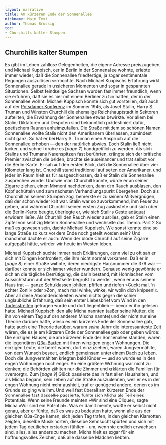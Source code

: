 ```yaml
---
layout: narrative
title: Am kürzeren Ende der Sonnenallee
nickname: Main Text
author: Thomas Brussig
toc:
- Churchills kalter Stumpen
---
```

## Churchills kalter Stumpen

Es gibt im Leben zahllose Gelegenheiten, die eigene Adresse preiszugeben, und
Michael Kuppisch, der in Berlin in der Sonnenallee wohnte, erlebte immer
wieder, daß die Sonnenallee friedfertige, ja sogar sentimentale Regungen
auszulösen vermochte. Nach Michael Kuppischs Erfahrung wirkt Sonnenallee gerade
in unsicheren Momenten und sogar in gespannten Situationen. Selbst feindselige
Sachsen wurden fast immer freundlich, wenn sie erfuhren, daß sie es hier mit
einem Berliner zu tun hatten, der in der Sonnenallee wohnt. Michael Kuppisch
konnte sich gut vorstellen, daß auch auf der [Potsdamer Konferenz](http://159.89.186.201/?corpus=e46afbce3822f3add4fde35d2e8ca91e&panels=cirrus,reader,trends,summary,contexts)
im Sommer
1945, als Josef Stalin, Harry S. Truman und Winston Churchill die ehemalige
Reichshauptstadt in Sektoren aufteilten, die Erwähnung der Sonnenallee etwas
bewirkte. Vor allem bei Stalin; Diktatoren und Despoten sind bekanntlich
prädestiniert dafür, poetischem Raunen anheimzufallen. Die Straße mit dem so
schönen Namen Sonnenallee wollte Stalin nicht den Amerikanern überlassen,
zumindest nicht ganz. So hat er bei Harry S. Truman einen Anspruch auf die
Sonnenallee erhoben — den der natürlich abwies. Doch Stalin ließ nicht locker,
und schnell drohte es [*page 7*] handgreiflich zu werden. Als sich Stalins und
Trumans Nasenspitzen fast berührten, drängte sich der britische Premier
zwischen die beiden, brachte sie auseinander und trat selbst vor die
Berlin-Karte. Er sah auf den ersten Blick, daß die Sonnenallee über vier
Kilometer lang ist. Churchill stand traditionell auf seiten der Amerikaner, und
jeder im Raum hielt es für ausgeschlossen, daß er Stalin die Sonnenallee
zusprechen würde. Und wie man Churchill kannte, würde er an seiner Zigarre
ziehen, einen Moment nachdenken, dann den Rauch ausblasen, den Kopf schütteln
und zum nächsten Verhandlungspunkt übergehen. Doch als Churchill an seinem
Stumpen zog, bemerkte er zu seinem Mißvergnügen, daß der schon wieder kalt war.
Stalin war so zuvorkommend, ihm Feuer zu geben, und während Churchill seinen
ersten Zug auskostete und sich über die Berlin-Karte beugte, überlegte er, wie
sich Stalins Geste adäquat erwidern ließe. Als Churchill den Rauch wieder
ausblies, gab er Stalin einen Zipfel von sechzig Metern Sonnenallee und
wechselte das Thema.  Part 2 So muß es gewesen sein, dachte Michael Kuppisch.
Wie sonst konnte eine so lange Straße so kurz vor dem Ende noch geteilt worden
sein? Und manchmal dachte er auch: Wenn der blöde Churchill auf seine Zigarre
aufgepaßt hätte, würden wir heute im Westen leben.

Michael Kuppisch suchte immer nach Erklärungen, denn viel zu oft sah er sich
mit Dingen konfrontiert, die ihm nicht normal vorkamen. Daß er in [*page 8*]
einer Straße wohnte, deren niedrigste Hausnummer die 379 war — darüber konnte
er sich immer wieder wundern. Genauso wenig gewöhnte er sich an die tägliche
Demütigung, die darin bestand, mit Hohnlachen vom Aussichtsturm auf der
Westseite begrüßt zu werden, wenn er aus seinem Haus trat — ganze Schulklassen
johlten, pfiffen und riefen »Guckt mal, ‘n echter Zoni!« oder »Zoni, mach mal
winke, winke, wir wolln dich knipsen!«. Aber all diese Absonderlichkeiten waren
nichts gegen die schier unglaubliche Erfahrung, daß sein erster Liebesbrief vom
Wind in den [Todesstreifen](http://159.89.186.201/?corpus=6f7a913ee6b3363de5474108e7c12f7f&panels=cirrus,reader,trends,summary,contexts)
getragen wurde und dort liegenblieb — bevor er ihn
gelesen hatte.  Michael Kuppisch, den alle Micha nannten (außer seine Mutter,
die ihn von einem Tag auf den anderen Mischa nannte) und der nicht nur eine
Theorie darüber hatte, wieso es ein kürzeres Ende der Sonnenallee gab, hatte
auch eine Theorie darüber, warum *seine* Jahre die interessanteste Zeit wären,
die es je am kürzeren Ende der Sonnenallee gab oder geben würde: Die einzigen
Häuser, die am kürzeren Ende der Sonnenallee standen, waren die legendären
[Q3a-Bauten](http://159.89.186.201/?corpus=61ddc4d5dcbca4927e4515dd99d77229&panels=cirrus,reader,trends,summary,contexts)
mit ihren winzigen engen Wohnungen. Die einzigen Leute, die bereit
waren, dort einzuziehen, waren Jungvermählte, von dem Wunsch beseelt, endlich
gemeinsam unter einem Dach zu leben. Doch die Jungvermählten kriegten bald
Kinder — und so wurde es in den engen Wohnungen noch enger. An eine größere
Wohnung war nicht zu denken; die Behörden zählten nur die Zimmer und erklärten
die Familien für »versorgt«. Zum [*page 9*] Glück passierte das in fast allen
Haushalten, und als Micha begann, sein Leben auf die Straße auszudehnen, weil
er es in der engen Wohnung nicht mehr aushielt, traf er genügend andere, denen
es im Grunde so ging wie ihm. Und weil fast überall am kürzeren Ende der
Sonnenallee fast dasselbe passierte, fühlte sich Micha als Teil eines
Potentials. Wenn seine Freunde meinten »Wir sind eine Clique«, sagte Micha »Wir
sind ein Potential«. Was er damit meinte, wußte er selbst nicht genau, aber er
fühlte, daß es was zu bedeuten hatte, wenn alle aus der gleichen Q3a-Enge
kamen, sich jeden Tag trafen, in den gleichen Klamotten zeigten, dieselbe Musik
hörten, dieselbe Sehnsucht spürten und sich mit jedem Tag deutlicher erstarken
fühlten - um, wenn sie endlich erwachsen sind, alles, alles anders zu machen.
Micha hielt es sogar für ein hoffnungsvolles Zeichen, daß alle dasselbe Mädchen
liebten.
